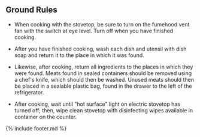 ## Ground Rules

-   When cooking with the stovetop, be sure to turn on the fumehood vent
    fan with the switch at eye level. Turn off when you have finished
    cooking.

-   After you have finished cooking, wash each dish and utensil with
    dish soap and return it to the place in which it was found.

-   Likewise, after cooking, return all ingredients to the places in
    which they were found. Meats found in sealed containers should be
    removed using a chef's knife, which should then be washed. Unused
    meats should then be placed in a sealable plastic bag, found in the
    drawer to the left of the refrigerator.

-   After cooking, wait until "hot surface" light on electric stovetop
    has turned off; then, wipe clean stovetop with disinfecting wipes
    available in container on the counter.

{% include footer.md %}